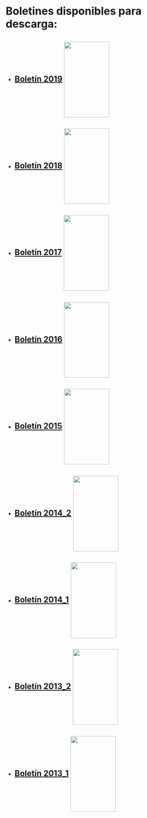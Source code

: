 # **Boletines disponibles para descarga:**

* ## [Boletín 2019](https://raw.githubusercontent.com/colevol/boletin/main/boletines/BoletinCOLEVOL_2019_1.pdf)  [<img align="center" src="https://raw.githubusercontent.com/colevol/boletin/main/portadas/portada2019.png" height="200" width="120">](https://github.com/colevol/Boletin/blob/main/boletines/BoletinCOLEVOL_2019_1.pdf)

* ## [Boletín 2018](https://raw.githubusercontent.com/colevol/boletin/main/boletines/BoletinCOLEVOL_2018_1_compressed.pdf)  [<img align="center" src="https://raw.githubusercontent.com/colevol/boletin/main/portadas/Portada2018_1.png" height="200" width="120">](https://github.com/colevol/Boletin/blob/main/boletines/BoletinCOLEVOL_2018_1_compressed.pdf)

* ## [Boletín 2017](https://raw.githubusercontent.com/colevol/boletin/main/boletines/BoletinCOLEVOL_2017-1_compressed(1).pdf)  [<img align="center" src="https://raw.githubusercontent.com/colevol/boletin/main/portadas/Portada2017_1.png" height="200" width="120">](https://github.com/colevol/Boletin/blob/main/boletines/BoletinCOLEVOL_2017-1_compressed(1).pdf)

* ## [Boletín 2016](https://raw.githubusercontent.com/colevol/boletin/main/boletines/BoletinCOLEVOL_2016_1.pdf)  [<img align="center" src="https://raw.githubusercontent.com/colevol/boletin/main/portadas/Portada2016_1.png" height="200" width="120">](https://github.com/colevol/Boletin/blob/main/boletines/BoletinCOLEVOL_2016_1.pdf)

* ## [Boletín 2015](https://raw.githubusercontent.com/colevol/boletin/main/boletines/BoletinCOLEVOL_2015_1_compressed.pdf)  [<img align="center" src="https://raw.githubusercontent.com/colevol/boletin/main/portadas/Portada_2015_1.png" height="200" width="120">](https://github.com/colevol/Boletin/blob/main/boletines/BoletinCOLEVOL_2015_1_compressed.pdf)

* ## [Boletín 2014_2](https://raw.githubusercontent.com/colevol/boletin/main/boletines/BoletinCOLEVOL_2014_2.pdf)  [<img align="center" src="https://raw.githubusercontent.com/colevol/boletin/main/portadas/Portada_2014_2.png" height="200" width="120">](https://github.com/colevol/Boletin/blob/main/boletines/BoletinCOLEVOL_2014_2.pdf)

* ## [Boletín 2014_1](https://raw.githubusercontent.com/colevol/boletin/main/boletines/BoletinCOLEVOL_2014_1.pdf)  [<img align="center" src="https://raw.githubusercontent.com/colevol/boletin/main/portadas/Portada_2014_1.jpg" height="200" width="120">](https://github.com/colevol/Boletin/blob/main/boletines/BoletinCOLEVOL_2014_1.pdf)

* ## [Boletín 2013_2](https://raw.githubusercontent.com/colevol/boletin/main/boletines/BoletinCOLEVOL_2013_2.pdf)  [<img align="center" src="https://raw.githubusercontent.com/colevol/boletin/main/portadas/Portada_2013_2.jpg" height="200" width="120">](https://github.com/colevol/Boletin/blob/main/boletines/BoletinCOLEVOL_2013_2.pdf)

* ## [Boletín 2013_1](https://raw.githubusercontent.com/colevol/boletin/main/boletines/BoletinCOLEVOL_2013_1.pdf)  [<img align="center" src="https://raw.githubusercontent.com/colevol/boletin/main/portadas/portada_2013_1" height="200" width="120">](https://github.com/colevol/Boletin/blob/main/boletines/BoletinCOLEVOL_2013_1.pdf)
